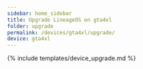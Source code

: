 ```yaml
---
sidebar: home_sidebar
title: Upgrade LineageOS on gta4xl
folder: upgrade
permalink: /devices/gta4xl/upgrade/
device: gta4xl
---
```

{% include templates/device_upgrade.md %}
